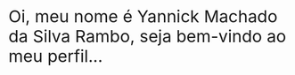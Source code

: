 <div style = "font-size: 30px">
Oi, meu nome é Yannick Machado da Silva Rambo, seja bem-vindo ao meu perfil...

##






